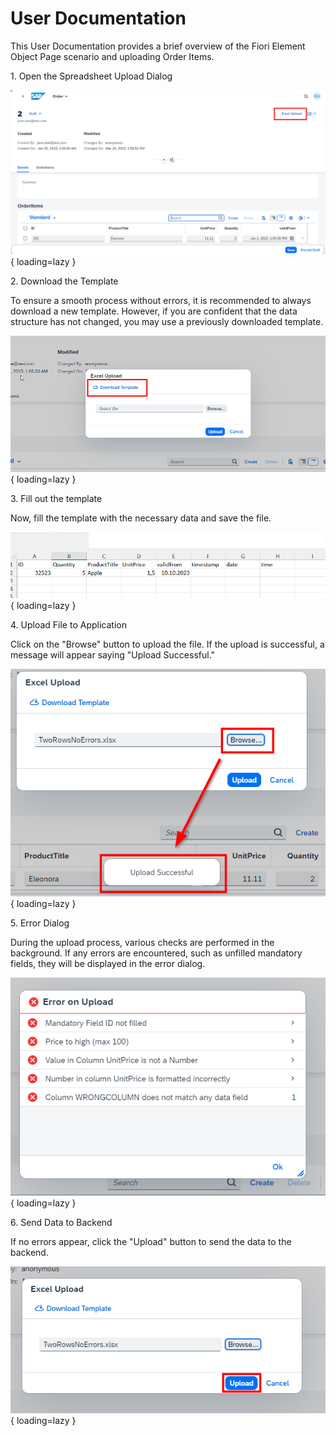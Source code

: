 # User Documentation

This User Documentation provides a brief overview of the Fiori Element Object Page scenario and uploading Order Items.

1\. Open the Spreadsheet Upload Dialog

![Open Spreadsheet Upload Dialog](./../images/open_spreadsheetupload_dialog.png){ loading=lazy }

2\. Download the Template

To ensure a smooth process without errors, it is recommended to always download a new template. However, if you are confident that the data structure has not changed, you may use a previously downloaded template.

![Download Template](./../images/download_template.png){ loading=lazy }

3\. Fill out the template

Now, fill the template with the necessary data and save the file.

![Fill out Spreadsheet File](./../images/fill_out_spreadsheet_file.png){ loading=lazy }

4\. Upload File to Application

Click on the "Browse" button to upload the file.
If the upload is successful, a message will appear saying "Upload Successful."

![Upload Spreadsheet File to App](./../images/upload_file_to_app.png){ loading=lazy }

5\. Error Dialog

During the upload process, various checks are performed in the background. If any errors are encountered, such as unfilled mandatory fields, they will be displayed in the error dialog.

![Error Dialog](./../images/error_dialog.png){ loading=lazy }

6\. Send Data to Backend

If no errors appear, click the "Upload" button to send the data to the backend.

![Send Data to Backend](./../images/send_data_to_backend.png){ loading=lazy }